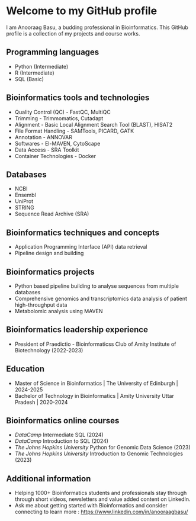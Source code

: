# Welcome to my GitHub profile

I am Anooraag Basu, a budding professional in Bioinformatics. This GitHub profile is a collection of my projects and course works.

## Programming languages

* Python (Intermediate)
* R (Intermediate)
* SQL (Basic)

## Bioinformatics tools and technologies

* Quality Control (QC) - FastQC, MultiQC
* Trimming - Trimmomatics, Cutadapt
* Alignment - Basic Local Alignment Search Tool (BLAST), HISAT2
* File Format Handling - SAMTools, PICARD, GATK
* Annotation - ANNOVAR
* Softwares - El-MAVEN, CytoScape
* Data Access - SRA Toolkit
* Container Technologies - Docker

## Databases

* NCBI
* Ensembl
* UniProt
* STRING
* Sequence Read Archive (SRA)

## Bioinformatics techniques and concepts

* Application Programming Interface (API) data retrieval
* Pipeline design and building

## Bioinformatics projects

* Python based pipeline building to analyse sequences from multiple databases
* Comprehensive genomics and transcriptomics data analysis of patient high-throughput data
* Metabolomic analysis using MAVEN

## Bioinformatics leadership experience

* President of Praedictio - Bioinformaticss Club of Amity Institute of Biotechnology (2022-2023)

## Education

* Master of Science in Bioinformatics | The University of Edinburgh | 2024-2025
* Bachelor of Technology in Bioinformatics | Amity University Uttar Pradesh | 2020-2024

## Bioinformatics online courses

* *DataCamp* Intermediate SQL (2024)
* *DataCamp* Introduction to SQL (2024)
* *The Johns Hopkins University* Python for Genomic Data Science (2023)
* *The Johns Hopkins University* Introduction to Genomic Technologies (2023)

## Additional information

* Helping 1000+ Bioinformatics students and professionals stay through through short videos, newsletters and value added content on LinkedIn.
* Ask me about getting started with Bioinformatics and consider connecting to learn more : https://www.linkedin.com/in/anooraagbasu/
